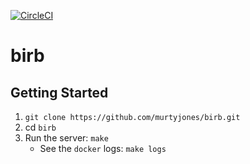 [![CircleCI](https://circleci.com/gh/murtyjones/birb.svg?style=svg)](https://circleci.com/gh/murtyjones/birb)
# birb
## Getting Started
1. `git clone https://github.com/murtyjones/birb.git`
2. cd `birb`
3. Run the server: `make`
    - See the `docker` logs: `make logs`

